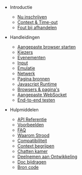 
- Introductie

  - [Nu inschrijven](get-started/README.md)
  - [Context & Time-out](context-and-timeout.md)
  - [Fout bij afhandelen](error-handling.md)

- Handleidingen

  - [Aangepaste browser starten](custom-launch.md)
  - [Kiezers](selectors/README.md)
  - [Evenementen](events/README.md)
  - [Input](input.md)
  - [Emulatie](emulation.md)
  - [Netwerk](network.md)
  - [Pagina bronnen](page-resources/README.md)
  - [Javascript Runtime](javascript-runtime.md)
  - [Browsers & pagina's](browsers-pages.md)
  - [Aangepaste WebSocket](custom-websocket.md)
  - [End-to-end testen](end-to-end-testing.md)

- Hulpmiddelen

  - [API Referentie](api-reference.md)
  - [Voorbeelden](examples.md)
  - [FAQ](faq/README.md)
  - [Waarom Strood](why-rod.md)
  - [Compatibiliteit](compatibility.md)
  - [Context begrijpen](understand-context.md)
  - [Chatten kamer](chat-room.md)
  - [Deelnemen aan Ontwikkeling](join-development.md)
  - [Doc bijdragen](contribute-doc.md)
  - [Bron code](source-code.md)
